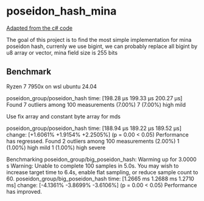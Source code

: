 # poseidon_hash_mina

[Adapted from the c# code](https://github.com/youtpout/MinaSignerNet/blob/77bc07d79d186b0eb0a2031cc7092581ba8f61c3/MinaSignerNet/MinPoseidon.cs#L11)

The goal of this project is to find the most simple implementation for mina poseidon hash, currenly we use bigint, we can probably replace all bigint by u8 array or vector, mina field size is 255 bits

## Benchmark

Ryzen 7 7950x on wsl ubuntu 24.04

poseidon_group/poseidon_hash
                        time:   [198.28 µs 199.33 µs 200.27 µs]
Found 7 outliers among 100 measurements (7.00%)
  7 (7.00%) high mild


Use fix array and constant byte array for mds

poseidon_group/poseidon_hash
                        time:   [188.94 µs 189.22 µs 189.52 µs]
                        change: [+1.6061% +1.9154% +2.2505%] (p = 0.00 < 0.05)
                        Performance has regressed.
Found 2 outliers among 100 measurements (2.00%)
  1 (1.00%) high mild
  1 (1.00%) high severe

Benchmarking poseidon_group/big_poseidon_hash: Warming up for 3.0000 s
Warning: Unable to complete 100 samples in 5.0s. You may wish to increase target time to 6.4s, enable flat sampling, or reduce sample count to 60.
poseidon_group/big_poseidon_hash
                        time:   [1.2665 ms 1.2688 ms 1.2710 ms]
                        change: [-4.1361% -3.8699% -3.6106%] (p = 0.00 < 0.05)
                        Performance has improved.